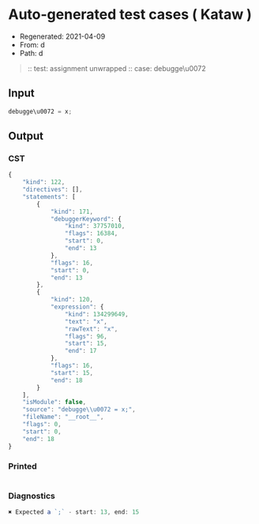 # Auto-generated test cases ( Kataw )
- Regenerated: 2021-04-09
- From: d
- Path: d
> :: test: assignment unwrapped
> :: case: debugge\u0072
## Input

`````js
debugge\u0072 = x;
`````

## Output

### CST

```javascript
{
    "kind": 122,
    "directives": [],
    "statements": [
        {
            "kind": 171,
            "debuggerKeyword": {
                "kind": 37757010,
                "flags": 16384,
                "start": 0,
                "end": 13
            },
            "flags": 16,
            "start": 0,
            "end": 13
        },
        {
            "kind": 120,
            "expression": {
                "kind": 134299649,
                "text": "x",
                "rawText": "x",
                "flags": 96,
                "start": 15,
                "end": 17
            },
            "flags": 16,
            "start": 15,
            "end": 18
        }
    ],
    "isModule": false,
    "source": "debugge\\u0072 = x;",
    "fileName": "__root__",
    "flags": 0,
    "start": 0,
    "end": 18
}
```

### Printed

```javascript

```

### Diagnostics

```javascript
✖ Expected a `;` - start: 13, end: 15

```

